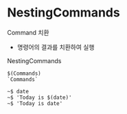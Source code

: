 # NestingCommands

Command 치환

- 명령어의 결과를 치환하여 실행

NestingCommands

```
$(Commands)
`Commands`
```

```
~$ date
~$ 'Today is $(date)'
~$ 'Today is date'
```
